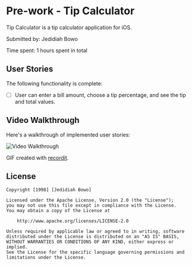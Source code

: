 # Pre-work - Tip Calculator

Tip Calculator is a tip calculator application for iOS.

Submitted by: Jedidiah Bowo

Time spent: 1 hours spent in total

## User Stories

The following functionality is complete:

* [ ] User can enter a bill amount, choose a tip percentage, and see the tip and total values.

## Video Walkthrough 

Here's a walkthrough of implemented user stories:

<img src='http://g.recordit.co/NFN6QC4NVF.gif' title='Video Walkthrough' width='' alt='Video Walkthrough' />

GIF created with [recordit](http://recordit.co).


## License

    Copyright [1998] [Jedidiah Bowo]

    Licensed under the Apache License, Version 2.0 (the "License");
    you may not use this file except in compliance with the License.
    You may obtain a copy of the License at

        http://www.apache.org/licenses/LICENSE-2.0

    Unless required by applicable law or agreed to in writing, software
    distributed under the License is distributed on an "AS IS" BASIS,
    WITHOUT WARRANTIES OR CONDITIONS OF ANY KIND, either express or implied.
    See the License for the specific language governing permissions and
    limitations under the License.
